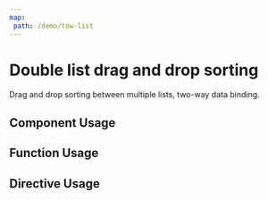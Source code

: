 ```yaml
---
map:
 path: /demo/tow-list
---
```

# Double list drag and drop sorting

Drag and drop sorting between multiple lists, two-way data binding.

## Component Usage

<demo src="./demo.vue"
title="Usage Component"
desc="Use components to drag and drop between multiple lists">
</demo>

## Function Usage

<demo src="./demo.vue"
title="Function Usage"
desc="Use function to drag and drop between multiple lists">
</demo>

## Directive Usage

<demo src="./directive.vue"
title="Directive mode"
desc="Use the directive method to drag and drop between multiple lists">
</demo>
